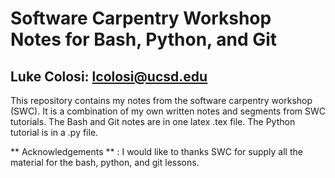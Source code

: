 # Software Carpentry Workshop Notes for Bash, Python, and Git 

Luke Colosi: lcolosi@ucsd.edu 
-----------------------------

This repository contains my notes from the software carpentry workshop (SWC). It is a combination of my own written notes and segments from SWC tutorials.
The Bash and Git notes are in one latex .tex file. The Python tutorial is in a .py file. 

** Acknowledgements ** : I would like to thanks SWC for supply all the material for the bash, python, and git lessons.  
